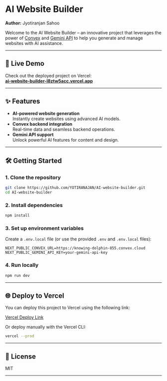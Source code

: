 # AI Website Builder

**Author:** Jyotiranjan Sahoo

Welcome to the AI Website Builder – an innovative project that leverages the power of [Convex](https://convex.dev/) and [Gemini API](https://ai.google.dev/) to help you generate and manage websites with AI assistance.

---

## 🚀 Live Demo

Check out the deployed project on Vercel:  
**[ai-website-builder-l8ztw5acc.vercel.app](https://ai-website-builder-l8ztw5acc.vercel.app/)**

---

## ✨ Features

- **AI-powered website generation**  
  Instantly create websites using advanced AI models.
- **Convex backend integration**  
  Real-time data and seamless backend operations.
- **Gemini API support**  
  Unlock powerful AI features for content and design.

---

## 🛠️ Getting Started

### 1. Clone the repository

```sh
git clone https://github.com/YOTIRANAJAN/AI-website-builder.git
cd AI-website-builder
```

### 2. Install dependencies

```sh
npm install
```

### 3. Set up environment variables

Create a `.env.local` file (or use the provided `.env` and `.env.local` files):

```env
NEXT_PUBLIC_CONVEX_URL=https://knowing-dolphin-855.convex.cloud
NEXT_PUBLIC_GEMINI_API_KEY=your-gemini-api-key
```

### 4. Run locally

```sh
npm run dev
```

---

## 🌐 Deploy to Vercel

You can deploy this project to Vercel using the following link:

[Vercel Deploy Link](https://ai-website-builder-l8ztw5acc.vercel.app/)

Or deploy manually with the Vercel CLI:

```sh
vercel --prod
```

---

## 📄 License

MIT

---

>